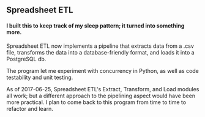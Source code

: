 ## Spreadsheet ETL ##

#### I built this to keep track of my sleep pattern; it turned into something more. ####

Spreadsheet ETL now implements a pipeline that extracts data from a .csv file, transforms the data into a database-friendly format, and loads it into a PostgreSQL db.

The program let me experiment with concurrency in Python, as well as code testability and unit testing.

As of 2017-06-25, Spreadsheet ETL's Extract, Transform, and Load modules all work; but a different approach to the pipelining aspect would have been more practical. I plan to come back to this program from time to time to refactor and learn. 
